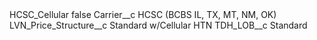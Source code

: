 <?xml version="1.0" encoding="UTF-8"?>
<CustomMetadata xmlns="http://soap.sforce.com/2006/04/metadata" xmlns:xsi="http://www.w3.org/2001/XMLSchema-instance" xmlns:xsd="http://www.w3.org/2001/XMLSchema">
    <label>HCSC_Cellular</label>
    <protected>false</protected>
    <values>
        <field>Carrier__c</field>
        <value xsi:type="xsd:string">HCSC (BCBS IL, TX, MT, NM, OK)</value>
    </values>
    <values>
        <field>LVN_Price_Structure__c</field>
        <value xsi:type="xsd:string">Standard w/Cellular HTN</value>
    </values>
    <values>
        <field>TDH_LOB__c</field>
        <value xsi:type="xsd:string">Standard</value>
    </values>
</CustomMetadata>
